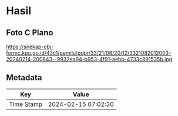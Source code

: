 # Hasil

## Foto C Plano

https://sirekap-obj-formc.kpu.go.id/43c1/pemilu/pdpr/33/21/08/20/12/3321082012003-20240214-200843--9932ea94-b953-4f91-aebb-4733c891535b.jpg


## Metadata

| Key        | Value               |
| ---------- | ------------------- |
| Time Stamp | 2024-02-15 07:02:30 |



